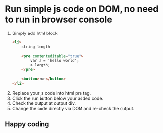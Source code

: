 # Run simple js code on DOM, no need to run in browser console

1. Simply add html block
	```html
	<li>
	    string length
	    
	    <pre contenteditable="true">
			var a = 'hello world';
			a.length;
		</pre>
		
		<button>run</button>
	</li>
	```
2. Replace your js code into html pre tag. 
3. Click the run button below your added code. 
4. Check the output at output div.
5. Change the code directly via DOM and re-check the output.

## Happy coding
